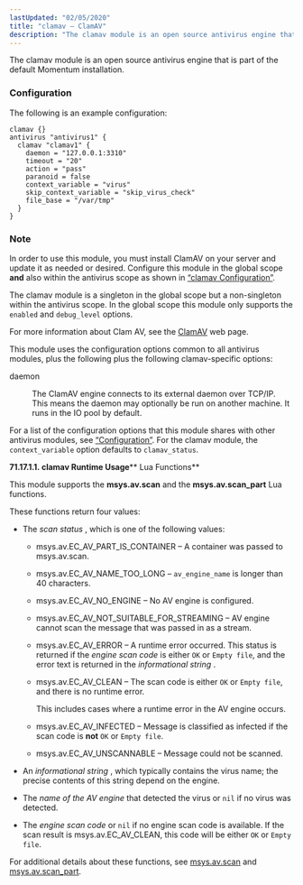 ```yaml
---
lastUpdated: "02/05/2020"
title: "clamav – ClamAV"
description: "The clamav module is an open source antivirus engine that is part of the default Momentum installation The following is an example configuration Example 71 28 clamav Configuration In order to use this module you must install Clam AV on your server and update it as needed or desired Configure..."
---
```


<a name="idp20200832"></a> 

The clamav module is an open source antivirus engine that is part of the default Momentum installation.

### <a name="idp20203168"></a> Configuration

The following is an example configuration:

<a name="example.clamav.3"></a> 


```
clamav {}
antivirus "antivirus1" {
  clamav "clamav1" {
    daemon = "127.0.0.1:3310"
    timeout = "20"
    action = "pass"
    paranoid = false
    context_variable = "virus"
    skip_context_variable = "skip_virus_check"
    file_base = "/var/tmp"
  }
}
```

### Note

In order to use this module, you must install ClamAV on your server and update it as needed or desired. Configure this module in the global scope **and** also within the antivirus scope as shown in [“clamav Configuration”](/momentum/4/modules/clamav#example.clamav.3).

The clamav module is a singleton in the global scope but a non-singleton within the antivirus scope. In the global scope this module only supports the `enabled` and `debug_level` options.

For more information about Clam AV, see the [ClamAV](http://www.clamav.net/lang/en/) web page.

This module uses the configuration options common to all antivirus modules, plus the following plus the following clamav-specific options:

<dl class="variablelist">

<dt>daemon</dt>

<dd>

The ClamAV engine connects to its external daemon over TCP/IP. This means the daemon may optionally be run on another machine. It runs in the IO pool by default.

</dd>

</dl>

For a list of the configuration options that this module shares with other antivirus modules, see [“Configuration”](/momentum/4/modules/4-antivirus#modules.antivirus.configuration). For the clamav module, the `context_variable` option defaults to `clamav_status`.

**<a name="modules.clamav.runtime"></a> 71.17.1.1. clamav Runtime Usage****<a name="idp20220096"></a> Lua Functions**

This module supports the **msys.av.scan** and the **msys.av.scan_part** Lua functions.

These functions return four values:

*   The *scan status* , which is one of the following values:

    *   msys.av.EC_AV_PART_IS_CONTAINER – A container was passed to msys.av.scan.

    *   msys.av.EC_AV_NAME_TOO_LONG – `av_engine_name` is longer than 40 characters.

    *   msys.av.EC_AV_NO_ENGINE – No AV engine is configured.

    *   msys.av.EC_AV_NOT_SUITABLE_FOR_STREAMING – AV engine cannot scan the message that was passed in as a stream.

    *   msys.av.EC_AV_ERROR – A runtime error occurred. This status is returned if the *engine scan code*           is either `OK` or `Empty file`, and the error text is returned in the *informational string* .

    *   msys.av.EC_AV_CLEAN – The scan code is either `OK` or `Empty file`, and there is no runtime error.

        This includes cases where a runtime error in the AV engine occurs.

    *   msys.av.EC_AV_INFECTED – Message is classified as infected if the scan code is **not** `OK` or `Empty file`.

    *   msys.av.EC_AV_UNSCANNABLE – Message could not be scanned.

*   An *informational string* , which typically contains the virus name; the precise contents of this string depend on the engine.

*   The *name of the AV engine*                  that detected the virus or `nil` if no virus was detected.

*   The *engine scan code*           or `nil` if no engine scan code is available. If the scan result is msys.av.EC_AV_CLEAN, this code will be either `OK` or `Empty file`.

For additional details about these functions, see [msys.av.scan](/momentum/4/lua/ref-msys-av-scan) and [msys.av.scan_part](/momentum/4/lua/ref-msys-av-scan-part).